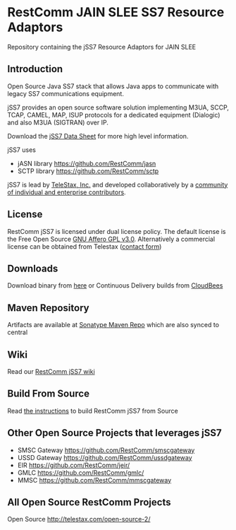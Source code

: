 # RestComm JAIN SLEE SS7 Resource Adaptors
Repository containing the jSS7 Resource Adaptors for JAIN SLEE

## Introduction

Open Source Java SS7 stack that allows Java apps to communicate with legacy SS7 communications equipment. 

jSS7 provides an open source software solution implementing M3UA, SCCP, TCAP, CAMEL, MAP, ISUP protocols for a dedicated equipment (Dialogic) and also M3UA (SIGTRAN) over IP.

Download the [jSS7 Data Sheet](http://telestax.files.wordpress.com/2012/10/telscalejss7datasheet.pdf) for more high level information.

jSS7 uses 
* jASN library https://github.com/RestComm/jasn 
* SCTP library https://github.com/RestComm/sctp

jSS7 is lead by [TeleStax, Inc.](http://www.telestax.com/) and developed collaboratively by a [community of individual and enterprise contributors](http://www.telestax.com/open-source-2/acknowledgments/).

## License

RestComm jSS7 is licensed under dual license policy. The default license is the Free Open Source [GNU Affero GPL v3.0](http://www.gnu.org/licenses/agpl-3.0.html). Alternatively a commercial license can be obtained from Telestax ([contact form](http://www.telestax.com/contactus/#InquiryForm))

## Downloads

Download binary from [here](https://github.com/RestComm/jain-slee.ss7/releases) or Continuous Delivery builds from [CloudBees](https://RestComm.ci.cloudbees.com/job/RestComm-jSS7-RAs/)

## Maven Repository

Artifacts are available at [Sonatype Maven Repo](https://oss.sonatype.org/content/repositories/releases/org/RestComm/resources/) which are also synced to central

## Wiki

Read our [RestComm jSS7 wiki](https://github.com/RestComm/jss7/wiki) 

## Build From Source

Read [the instructions](https://github.com/RestComm/jss7/wiki/Build-jSS7-from-Source) to build RestComm jSS7 from Source 

## Other Open Source Projects that leverages jSS7

*  SMSC Gateway https://github.com/RestComm/smscgateway
*  USSD Gateway https://github.com/RestComm/ussdgateway
*  EIR https://github.com/RestComm/jeir/
*  GMLC https://github.com/RestComm/gmlc/
*  MMSC https://github.com/RestComm/mmscgateway

## All Open Source RestComm Projects

Open Source http://telestax.com/open-source-2/
